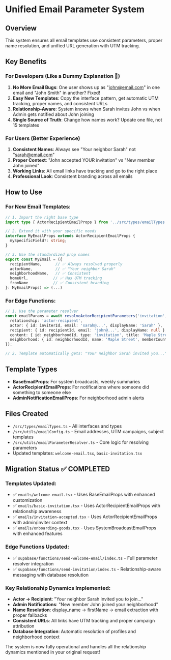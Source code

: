 # Unified Email Parameter System

## Overview
This system ensures all email templates use consistent parameters, proper name resolution, and unified URL generation with UTM tracking.

## Key Benefits

### For Developers (Like a Dummy Explanation 🎯)
1. **No More Email Bugs**: One user shows up as "john@email.com" in one email and "John Smith" in another? Fixed!
2. **Easy New Templates**: Copy the interface pattern, get automatic UTM tracking, proper names, and consistent URLs
3. **Relationship-Aware**: System knows when Sarah invites John vs when Admin gets notified about John joining
4. **Single Source of Truth**: Change how names work? Update one file, not 15 templates

### For Users (Better Experience)
1. **Consistent Names**: Always see "Your neighbor Sarah" not "sarah@email.com"
2. **Proper Context**: "John accepted YOUR invitation" vs "New member John joined"
3. **Working Links**: All email links have tracking and go to the right place
4. **Professional Look**: Consistent branding across all emails

## How to Use

### For New Email Templates:
```typescript
// 1. Import the right base type
import type { ActorRecipientEmailProps } from '../src/types/emailTypes'

// 2. Extend it with your specific needs
interface MyEmailProps extends ActorRecipientEmailProps {
  mySpecificField?: string;
}

// 3. Use the standardized prop names
export const MyEmail = ({
  recipientName,      // ✅ Always resolved properly
  actorName,          // ✅ "Your neighbor Sarah" 
  neighborhoodName,   // ✅ Consistent
  homeUrl,           // ✅ Has UTM tracking
  fromName           // ✅ Consistent branding
}: MyEmailProps) => (...)
```

### For Edge Functions:
```typescript
// 1. Use the parameter resolver
const emailParams = await resolveActorRecipientParameters('invitation', {
  relationship: 'actor-recipient',
  actor: { id: inviterId, email: 'sarah@...', displayName: 'Sarah' },
  recipient: { id: recipientId, email: 'john@...', displayName: null },
  content: { id: neighborhoodId, type: 'invitation', title: 'Maple Street' },
  neighborhood: { id: neighborhoodId, name: 'Maple Street', memberCount: 12 }
});

// 2. Template automatically gets: "Your neighbor Sarah invited you..."
```

## Template Types

- **BaseEmailProps**: For system broadcasts, weekly summaries
- **ActorRecipientEmailProps**: For notifications where someone did something to someone else
- **AdminNotificationEmailProps**: For neighborhood admin alerts

## Files Created
- `/src/types/emailTypes.ts` - All interfaces and types
- `/src/utils/emailConfig.ts` - Email addresses, UTM campaigns, subject templates
- `/src/utils/emailParameterResolver.ts` - Core logic for resolving parameters
- Updated templates: `welcome-email.tsx`, `basic-invitation.tsx`

## Migration Status ✅ COMPLETED

### Templates Updated:
- ✅ `emails/welcome-email.tsx` - Uses BaseEmailProps with enhanced customization
- ✅ `emails/basic-invitation.tsx` - Uses ActorRecipientEmailProps with relationship awareness  
- ✅ `emails/invitation-accepted.tsx` - Uses ActorRecipientEmailProps with admin/inviter context
- ✅ `emails/onboarding-goods.tsx` - Uses SystemBroadcastEmailProps with enhanced features

### Edge Functions Updated:  
- ✅ `supabase/functions/send-welcome-email/index.ts` - Full parameter resolver integration
- ✅ `supabase/functions/send-invitation/index.ts` - Relationship-aware messaging with database resolution

### Key Relationship Dynamics Implemented:
- **Actor → Recipient**: "Your neighbor Sarah invited you to join..."
- **Admin Notifications**: "New member John joined your neighborhood" 
- **Name Resolution**: display_name → firstName → email extraction with proper fallbacks
- **Consistent URLs**: All links have UTM tracking and proper campaign attribution
- **Database Integration**: Automatic resolution of profiles and neighborhood context

The system is now fully operational and handles all the relationship dynamics mentioned in your original request!
